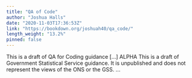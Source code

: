 ```yaml
---
title: "QA of Code"
author: "Joshua Halls"
date: "2020-11-03T17:36:53Z"
link: "https://bookdown.org/joshuah40/qa_code/"
length_weight: "13.2%"
pinned: false
---
```


This is a draft of QA for Coding guidance [...] ALPHA This is a draft of Government Statistical Service guidance. It is unpublished and does not represent the views of the ONS or the GSS.  ...

